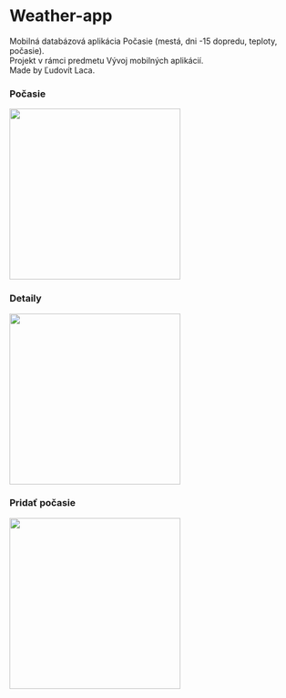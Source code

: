 # Weather-app
Mobilná databázová aplikácia Počasie (mestá, dni -15 dopredu, teploty, počasie).<br />
Projekt v rámci predmetu Vývoj mobilných aplikácií.<br />
Made by Ľudovít Laca.

### Počasie
<img src="https://user-images.githubusercontent.com/38889174/57987093-52ca4880-7a7d-11e9-9643-b107ee400c09.jpg" width="300">

### Detaily
<img src="https://user-images.githubusercontent.com/38889174/57987117-71c8da80-7a7d-11e9-8618-905c7316f0b8.jpg" width="300">

### Pridať počasie
<img src="https://user-images.githubusercontent.com/38889174/57987237-0bdd5280-7a7f-11e9-929a-76bfea9b795b.jpg" width="300">
